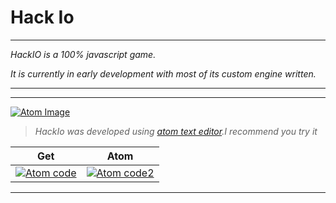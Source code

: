 # Hack Io
---
_HackIO is a 100% javascript game._


_It is currently in early development with most of its custom engine written._


---



---

[![Atom Image](https://github-atom-io-herokuapp-com.global.ssl.fastly.net/assets/logo-4e073dbd4c0ce67ece1b30a6b31253b9.png)](https://atom.io)
> _HackIo was developed using [atom text editor](https://atom.io).I recommend you try it_

Get | Atom
--- | ---
[![Atom code](https://github-atom-io-herokuapp-com.global.ssl.fastly.net/assets/screenshot-main-04d5696e786a54803aa385acbc7c9ba3.png)](https://atom.io) | [![Atom code2](https://github-atom-io-herokuapp-com.global.ssl.fastly.net/assets/screenshot-native-web-ec0dd3d6a69245749560c1712d618941.gif)](https://atom.io)

---
